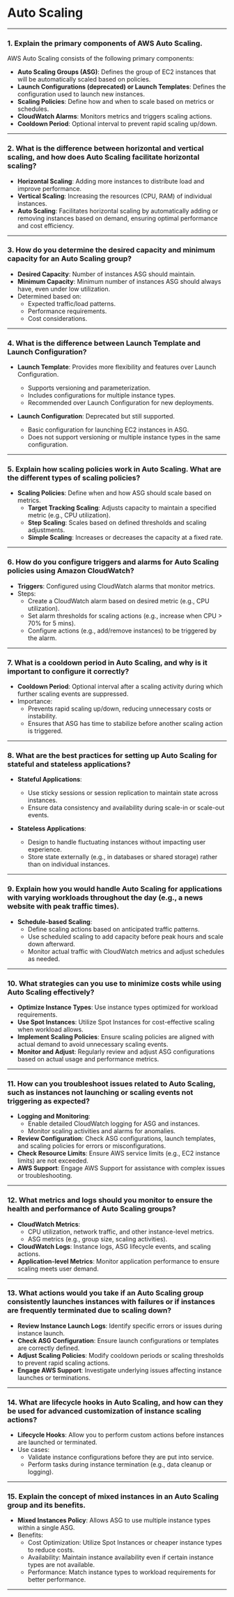 # Auto Scaling

---

### 1. Explain the primary components of AWS Auto Scaling.

AWS Auto Scaling consists of the following primary components:
- **Auto Scaling Groups (ASG)**: Defines the group of EC2 instances that will be automatically scaled based on policies.
- **Launch Configurations (deprecated) or Launch Templates**: Defines the configuration used to launch new instances.
- **Scaling Policies**: Define how and when to scale based on metrics or schedules.
- **CloudWatch Alarms**: Monitors metrics and triggers scaling actions.
- **Cooldown Period**: Optional interval to prevent rapid scaling up/down.

---

### 2. What is the difference between horizontal and vertical scaling, and how does Auto Scaling facilitate horizontal scaling?

- **Horizontal Scaling**: Adding more instances to distribute load and improve performance.
- **Vertical Scaling**: Increasing the resources (CPU, RAM) of individual instances.
- **Auto Scaling**: Facilitates horizontal scaling by automatically adding or removing instances based on demand, ensuring optimal performance and cost efficiency.

---

### 3. How do you determine the desired capacity and minimum capacity for an Auto Scaling group?

- **Desired Capacity**: Number of instances ASG should maintain.
- **Minimum Capacity**: Minimum number of instances ASG should always have, even under low utilization.
- Determined based on:
  - Expected traffic/load patterns.
  - Performance requirements.
  - Cost considerations.

---

### 4. What is the difference between Launch Template and Launch Configuration?

- **Launch Template**: Provides more flexibility and features over Launch Configuration.
  - Supports versioning and parameterization.
  - Includes configurations for multiple instance types.
  - Recommended over Launch Configuration for new deployments.

- **Launch Configuration**: Deprecated but still supported.
  - Basic configuration for launching EC2 instances in ASG.
  - Does not support versioning or multiple instance types in the same configuration.

---

### 5. Explain how scaling policies work in Auto Scaling. What are the different types of scaling policies?

- **Scaling Policies**: Define when and how ASG should scale based on metrics.
  - **Target Tracking Scaling**: Adjusts capacity to maintain a specified metric (e.g., CPU utilization).
  - **Step Scaling**: Scales based on defined thresholds and scaling adjustments.
  - **Simple Scaling**: Increases or decreases the capacity at a fixed rate.

---

### 6. How do you configure triggers and alarms for Auto Scaling policies using Amazon CloudWatch?

- **Triggers**: Configured using CloudWatch alarms that monitor metrics.
- Steps:
  - Create a CloudWatch alarm based on desired metric (e.g., CPU utilization).
  - Set alarm thresholds for scaling actions (e.g., increase when CPU > 70% for 5 mins).
  - Configure actions (e.g., add/remove instances) to be triggered by the alarm.

---

### 7. What is a cooldown period in Auto Scaling, and why is it important to configure it correctly?

- **Cooldown Period**: Optional interval after a scaling activity during which further scaling events are suppressed.
- Importance:
  - Prevents rapid scaling up/down, reducing unnecessary costs or instability.
  - Ensures that ASG has time to stabilize before another scaling action is triggered.

---

### 8. What are the best practices for setting up Auto Scaling for stateful and stateless applications?

- **Stateful Applications**:
  - Use sticky sessions or session replication to maintain state across instances.
  - Ensure data consistency and availability during scale-in or scale-out events.

- **Stateless Applications**:
  - Design to handle fluctuating instances without impacting user experience.
  - Store state externally (e.g., in databases or shared storage) rather than on individual instances.

---

### 9. Explain how you would handle Auto Scaling for applications with varying workloads throughout the day (e.g., a news website with peak traffic times).

- **Schedule-based Scaling**:
  - Define scaling actions based on anticipated traffic patterns.
  - Use scheduled scaling to add capacity before peak hours and scale down afterward.
  - Monitor actual traffic with CloudWatch metrics and adjust schedules as needed.

---

### 10. What strategies can you use to minimize costs while using Auto Scaling effectively?

- **Optimize Instance Types**: Use instance types optimized for workload requirements.
- **Use Spot Instances**: Utilize Spot Instances for cost-effective scaling when workload allows.
- **Implement Scaling Policies**: Ensure scaling policies are aligned with actual demand to avoid unnecessary scaling events.
- **Monitor and Adjust**: Regularly review and adjust ASG configurations based on actual usage and performance metrics.

---

### 11. How can you troubleshoot issues related to Auto Scaling, such as instances not launching or scaling events not triggering as expected?

- **Logging and Monitoring**:
  - Enable detailed CloudWatch logging for ASG and instances.
  - Monitor scaling activities and alarms for anomalies.
- **Review Configuration**: Check ASG configurations, launch templates, and scaling policies for errors or misconfigurations.
- **Check Resource Limits**: Ensure AWS service limits (e.g., EC2 instance limits) are not exceeded.
- **AWS Support**: Engage AWS Support for assistance with complex issues or troubleshooting.

---

### 12. What metrics and logs should you monitor to ensure the health and performance of Auto Scaling groups?

- **CloudWatch Metrics**:
  - CPU utilization, network traffic, and other instance-level metrics.
  - ASG metrics (e.g., group size, scaling activities).
- **CloudWatch Logs**: Instance logs, ASG lifecycle events, and scaling actions.
- **Application-level Metrics**: Monitor application performance to ensure scaling meets user demand.

---

### 13. What actions would you take if an Auto Scaling group consistently launches instances with failures or if instances are frequently terminated due to scaling down?

- **Review Instance Launch Logs**: Identify specific errors or issues during instance launch.
- **Check ASG Configuration**: Ensure launch configurations or templates are correctly defined.
- **Adjust Scaling Policies**: Modify cooldown periods or scaling thresholds to prevent rapid scaling actions.
- **Engage AWS Support**: Investigate underlying issues affecting instance launches or terminations.

---

### 14. What are lifecycle hooks in Auto Scaling, and how can they be used for advanced customization of instance scaling actions?

- **Lifecycle Hooks**: Allow you to perform custom actions before instances are launched or terminated.
- Use cases:
  - Validate instance configurations before they are put into service.
  - Perform tasks during instance termination (e.g., data cleanup or logging).

---

### 15. Explain the concept of mixed instances in an Auto Scaling group and its benefits.

- **Mixed Instances Policy**: Allows ASG to use multiple instance types within a single ASG.
- Benefits:
  - Cost Optimization: Utilize Spot Instances or cheaper instance types to reduce costs.
  - Availability: Maintain instance availability even if certain instance types are not available.
  - Performance: Match instance types to workload requirements for better performance.

---
